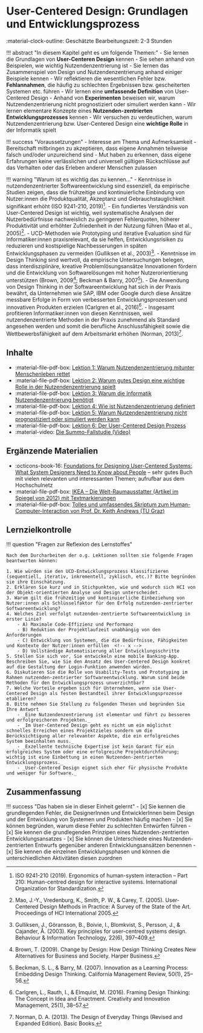 # User-Centered Design: Grundlagen und Entwicklungsprozess

:material-clock-outline: Geschätzte Bearbeitungszeit: 2-3 Stunden

<!-- Worum geht es in diesem Kapitel... -->
!!! abstract "In diesem Kapitel geht es um folgende Themen:"
    - Sie lernen die Grundlagen von **User-Centeren Design** kennen
    - Sie sehen anhand von Beispielen, wie wichtig Nutzendenzentrierung ist
    - Sie lernen das Zusammenspiel von Design und Nutzendenzentrierung anhand einiger Beispiele kennen
    - Wir reflektieren die wesentlichen Fehler bzw. **Fehlannahmen**, die häufig zu schlechten Ergebnissen bzw. gescheiterten Systemen etc. führen
    - Wir lernen eine **umfassende Definition** von User-Centered Design
    - Anhand von **Experimenten** beweisen wir, warum Nutzendenzentrierung nicht prognostiziert oder simuliert werden kann
    - Wir lernen elementare Konzepte eines **Nutzenden-zentrierten Entwicklungsprozesses** kennen
    - Wir versuchen zu verdeutlichen, warum Nutzendenzentrierung bzw. User-Centered Design eine **wichtige Rolle** in der Informatik spielt

!!! success "Voraussetzungen"
    - Interesse am Thema und Aufmerksamkeit
    - Bereitschaft mitbringen zu akzeptieren, dass eigene Annahmen teilweise falsch und/oder unzureichend sind
    - Mut haben zu erkennen, dass eigene Erfahrungen keine verlässlichen und universell gültigen Rückschlüsse auf das Verhalten oder das Erleben anderer Menschen zulassen

!!! warning "Warum ist es wichtig das zu kennen..."
    - Kenntnisse in nutzendenzentrierter Softwareentwicklung sind essenziell, da empirische Studien zeigen, dass die frühzeitige und kontinuierliche Einbindung von Nutzer:innen die Produktqualität, Akzeptanz und Gebrauchstauglichkeit signifikant erhöht (ISO 9241-210, 2019)[^5].
    - Ein fundiertes Verständnis von User-Centered Design ist wichtig, weil systematische Analysen der Nutzerbedürfnisse nachweislich zu geringeren Fehlerquoten, höherer Produktivität und erhöhter Zufriedenheit in der Nutzung führen (Mao et al., 2005)[^6].
    - UCD-Methoden wie Prototyping und iterative Evaluation sind für Informatiker:innen praxisrelevant, da sie helfen, Entwicklungsrisiken zu reduzieren und kostspielige Nachbesserungen in späten Entwicklungsphasen zu vermeiden (Gulliksen et al., 2003)[^4].
    - Kenntnisse im Design Thinking sind wertvoll, da empirische Untersuchungen belegen, dass interdisziplinäre, kreative Problemlösungsansätze Innovationen fördern und die Entwicklung von Softwarelösungen mit hoher Nutzerorientierung unterstützen (Brown, 2009[^2]; Beckman & Barry, 2007[^1]).
    - Die Anwendung von Design Thinking in der Softwareentwicklung hat sich in der Praxis bewährt, da Unternehmen wie SAP, IBM oder Google durch diese Ansätze messbare Erfolge in Form von verbesserten Entwicklungsprozessen und innovativen Produkten erzielen (Carlgren et al., 2016)[^3].
    - Insgesamt profitieren Informatiker:innen von diesen Kenntnissen, weil nutzendenzentrierte Methoden in der Praxis zunehmend als Standard angesehen werden und somit die berufliche Anschlussfähigkeit sowie die Wettbewerbsfähigkeit auf dem Arbeitsmarkt erhöhen (Norman, 2013)[^7].
<!--
    !!! refs "Literaturangaben"
        1. Beckman, S. L., & Barry, M. (2007). Innovation as a Learning Process: Embedding Design Thinking. California Management Review, 50(1), 25–56.
        2. Brown, T. (2009). Change by Design: How Design Thinking Creates New Alternatives for Business and Society. Harper Business.
        3. Carlgren, L., Rauth, I., & Elmquist, M. (2016). Framing Design Thinking: The Concept in Idea and Enactment. Creativity and Innovation Management, 25(1), 38–57.
        4. Gulliksen, J., Göransson, B., Boivie, I., Blomkvist, S., Persson, J., & Cajander, Å. (2003). Key principles for user-centred systems design. Behaviour & Information Technology, 22(6), 397–409.
        5. ISO 9241-210 (2019). Ergonomics of human-system interaction – Part 210: Human-centred design for interactive systems. International Organization for Standardization.
        6. Mao, J.-Y., Vredenburg, K., Smith, P. W., & Carey, T. (2005). User-Centered Design Methods in Practice: A Survey of the State of the Art. Proceedings of HCI International 2005.
        7. Norman, D. A. (2013). The Design of Everyday Things (Revised and Expanded Edition). Basic Books.
-->
[^1]: Beckman, S. L., & Barry, M. (2007). Innovation as a Learning Process: Embedding Design Thinking. California Management Review, 50(1), 25–56.
[^2]: Brown, T. (2009). Change by Design: How Design Thinking Creates New Alternatives for Business and Society. Harper Business.
[^3]: Carlgren, L., Rauth, I., & Elmquist, M. (2016). Framing Design Thinking: The Concept in Idea and Enactment. Creativity and Innovation Management, 25(1), 38–57.
[^4]: Gulliksen, J., Göransson, B., Boivie, I., Blomkvist, S., Persson, J., & Cajander, Å. (2003). Key principles for user-centred systems design. Behaviour & Information Technology, 22(6), 397–409.
[^5]: ISO 9241-210 (2019). Ergonomics of human-system interaction – Part 210: Human-centred design for interactive systems. International Organization for Standardization.
[^6]: Mao, J.-Y., Vredenburg, K., Smith, P. W., & Carey, T. (2005). User-Centered Design Methods in Practice: A Survey of the State of the Art. Proceedings of HCI International 2005.
[^7]: Norman, D. A. (2013). The Design of Everyday Things (Revised and Expanded Edition). Basic Books.

<!--
    - Projekte scheitern häufig aufgrund folgenschwerer Fehlannahmen und fehlender Nutzendenzentrierung
    - Eine Nutzendenzentrierung ist elementar und führt zu besseren / erfolgreicheren Projekten
    - Im User-Centered Design geht es nicht um ein möglichst schnelles Erreichen eines Projektzieles sondern um die Berücksichtigung aller relevanter Aspekte, die ein erfolgreiches System beeinhalten muss
    - Exzellente technische Expertise ist kein Garant für ein erfolgreiches System oder eine erfolgreiche Projektdurchführung; wichtig ist eine Einbettung in einen Nutzenden-zentrierten Entwicklungsprozess
-->

## Inhalte

* :material-file-pdf-box: [Lektion 1: Warum Nutzendenzentrierung mitunter Menschenleben rettet](https://code.fbi.h-da.de/zander/hci/material/-/raw/main/1_user-centered_design/01_examples.pdf?ref_type=heads)
* :material-file-pdf-box: [Lektion 2: Warum gutes Design eine wichtige Rolle in der Nutzendenzentrierung spielt](https://code.fbi.h-da.de/zander/hci/material/-/raw/main/1_user-centered_design/02_good_design.pdf?inline=true)
* :material-file-pdf-box: [Lektion 3: Warum die Informatik Nutzendenzentrierung benötigt](https://code.fbi.h-da.de/zander/hci/material/-/raw/main/1_user-centered_design/03_ucd_in_cs.pdf?ref_type=heads&inline=false)
* :material-file-pdf-box: [Lektion 4: Wie ist Nutzendenzentrierung definiert](https://code.fbi.h-da.de/zander/hci/material/-/raw/main/1_user-centered_design/04_definition.pdf?ref_type=heads&inline=false)
* :material-file-pdf-box: [Lektion 5: Warum Nutzendenzentrierung nicht prognostiziert oder simuliert werden kann](https://code.fbi.h-da.de/zander/hci/material/-/raw/main/1_user-centered_design/05_errors.pdf?ref_type=heads&inline=false)
* :material-file-pdf-box: [Lektion 6: Der User-Centered Design Prozess](https://code.fbi.h-da.de/zander/hci/material/-/raw/main/1_user-centered_design/06_process.pdf?ref_type=heads&inline=false)
* :material-video: [Die Summo-Fallstudie (Video)](https://lernen.h-da.de/mod/resource/view.php?id=359759)


## Ergänzende Materialien
- :octicons-book-16: [Foundations for Designing User-Centered Systems: What System Designers Need to Know about People](https://link.springer.com/book/10.1007/978-1-4471-5134-0) – sehr gutes Buch mit vielen relevanten und interessanten Themen; aufrufbar aus dem Hochschulnetz
- :material-file-pdf-box: [IKEA – Die Welt-Raumausstatter (Artikel im Spiegel von 2012) mit Textmarkierungen](https://lernen.h-da.de/mod/resource/view.php?id=232278)
- :material-file-pdf-box: [Tolles und umfassendes Skriptum zum Human-Computer-Interaction von Prof. Dr. Keith Andrews (TU Graz)](https://lernen.h-da.de/mod/resource/view.php?id=213473)
<!--
## Übungen
* ...
* 
-->

## Lernzielkontrolle

!!! question "Fragen zur Reflexion des Lernstoffes"

    Nach dem Durcharbeiten der o.g. Lektionen sollten sie folgende Fragen beantworten können:

    1. Wie würden sie den UCD-Entwicklungsprozess klassifizieren (sequentiell, iterativ, inkrementell, zyklisch, etc.)? Bitte begründen sie ihre Einschätzung.
    2. Erklären Sie kurz und in Stichpunkten, wie und wodurch sich HCI von der Objekt-orientierten Analyse und Design unterscheidet.
    3. Warum gilt die frühzeitige und kontinuierliche Einbeziehung von Nutzer:innen als Schlüsselfaktor für den Erfolg nutzenden-zentrierter Softwareentwicklung?  
    4. Welches Ziel verfolgt nutzenden-zentrierte Softwareentwicklung in erster Linie?  
        - A) Maximale Code-Effizienz und Performanz  
        - B) Reduktion der Projektlaufzeit unabhängig von den Anforderungen  
        - C) Entwicklung von Systemen, die die Bedürfnisse, Fähigkeiten und Kontexte der Nutzer:innen erfüllen  <!-- x -->
        - D) Vollständige Automatisierung aller Entwicklungsschritte
    5. Stellen Sie sich vor, Sie entwickeln eine mobile Banking-App. Beschreiben Sie, wie Sie den Ansatz des User-Centered Design konkret auf die Gestaltung der Login-Funktion anwenden würden.  
    6. Diskutieren Sie die Rolle von Usability-Tests und Prototyping im Rahmen nutzenden-zentrierter Softwareentwicklung. Warum sind beide Methoden für den Entwicklungsprozess unverzichtbar?  
    7. Welche Vorteile ergeben sich für Unternehmen, wenn sie User-Centered Design als festen Bestandteil ihrer Entwicklungsprozesse etablieren?  
    8. Bitte nehmen Sie Stellung zu folgenden Thesen und begründen Sie Ihre Antwort
        - _Eine Nutzendenzentrierung ist elementar und führt zu besseren und erfolgreicheren Projekten._
        - _Im User-Centered Design geht es nicht um ein möglichst schnelles Erreichen eines Projektzieles sondern um die Berücksichtigung aller relevanter Aspekte, die ein erfolgreiches System beeinhalten muss._
        - _Exzellente technische Expertise ist kein Garant für ein erfolgreiches System oder eine erfolgreiche Projektdurchführung; wichtig ist eine Einbettung in einen Nutzenden-zentrierten Entwicklungsprozess._
        - _User-Centered Design eignet sich eher für physische Produkte und weniger für Software._



## Zusammenfassung

!!! success "Das haben sie in dieser Einheit gelernt"
    - [x] Sie kennen die grundlegenden Fehler, die DesignerInnen und EntwicklerInnen beim Design und der Entwicklung von Systemen und Produkten häufig machen
    - [x] Sie können begründen, warum diese Fehler zu schlechten Entwürfen führen
    - [x] Sie kennen die grundlegenden Prinzipen eines Nutzenden-zentrierten Entwicklungsansatzes
    - [x] Sie können die Unterschiede eines Nutzenden-zentrierten Entwurfs gegenüber anderen Entwicklungsansätzen benennen
    - [x] Sie kennen die einzelnen Entwicklungsphasen und können die unterschiedlichen Aktivitäten diesen zuordnen


<!--
Prompt:
Bitte erstelle mir eine Auflistung mit je einem Satz pro Punkt, warum es für Informatikstudierende wichtig ist, Kenntnisse zur nutzendenzentrierten Softwareentwicklung und insbesonder zu user-centered design und design thinking zu haben. Benutze für die Formulierung einen wissenschaftlichen, faktenstarken Stil und gebe auch vollständige Quellen an. Berücksichtige bitte auch einen hohen Praxisbezug.
-->